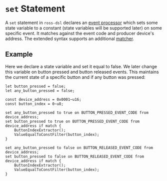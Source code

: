 # `set` Statement
A `set` statement in `ross-dsl` declares an [event processor](../../event_generation/EVENT_PROCESSORS.md) which sets some state variable to a constant (state variables will be supported later) on some specific event. It matches against the event code and producer device's address. The extended syntax supports an additional [matcher](../../event_generation/MATCHERS.md).

## Example
Here we declare a state variable and set it equal to false. We later change this variable on button pressed and button released events. This maintains the current state of a specific button and if any button was pressed:
```
let button_pressed = false;
let any_button_pressed = false;

const device_address = 0x0001~u16;
const button_index = 0~u8;

set any_button_pressed to true on BUTTON_PRESSED_EVENT_CODE from device_address;
set button_pressed to true on BUTTON_PRESSED_EVENT_CODE from device_address if match {
    ButtonIndexExtractor();
    ValueEqualToConstFilter(button_index);
}

set any_button_pressed to false on BUTTON_RELEASED_EVENT_CODE from device_address;
set button_pressed to false on BUTTON_RELEASED_EVENT_CODE from device_address if match {
    ButtonIndexExtractor();
    ValueEqualToConstFilter(button_index);
}
```
